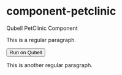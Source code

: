 component-petclinic
===================

Qubell PetClinic Component

This is a regular paragraph.

<form action="https://express.undeploy.me/applications/upload" method="post">
  <input type="hidden" name="meta" value="https://raw.github.com/qubell-bazaar/component-petclinic/master/meta.yml">
  <button type="submit">Run on Qubell</button>
</form>

This is another regular paragraph.
